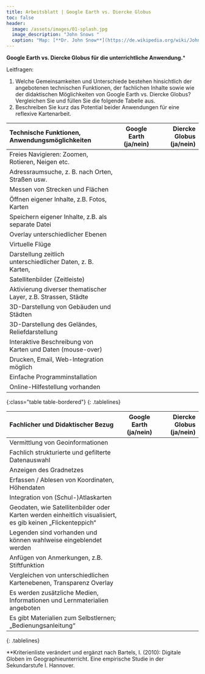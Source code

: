 ```yaml
---
title: Arbeitsblatt | Google Earth vs. Diercke Globus
toc: false
header:
  image: /assets/images/01-splash.jpg
  image_description: "John Snows "
  caption: "Map: [**Dr. John Snow**](https://de.wikipedia.org/wiki/John_Snow_(Mediziner)) [Wellcome Library via wikimedia](https://w.wiki/QtV)"
---
```

**Google Earth vs. Diercke Globus für die unterrichtliche Anwendung.***

Leitfragen:

1. Welche Gemeinsamkeiten und Unterschiede bestehen hinsichtlich der angebotenen technischen Funktionen, der fachlichen Inhalte sowie wie der didaktischen Möglichkeiten von Google Earth vs. Diercke Globus? Vergleichen Sie und füllen Sie die folgende Tabelle aus.
2. Beschreiben Sie kurz das Potential beider Anwendungen für eine reflexive Kartenarbeit.

<style>
.tablelines table, .tablelines td, .tablelines th {
        border: 1px solid black;
        }
</style>

| Technische Funktionen, Anwendungsmöglichkeiten | Google Earth (ja/nein) | Diercke Globus (ja/nein) |
|:--------|:-------:|--------:|
|Freies Navigieren: Zoomen, Rotieren, Neigen etc.| | | 
|Adressraumsuche, z. B. nach Orten, Straßen usw.| | | 
|Messen von Strecken und Flächen| | | 
|Öffnen eigener Inhalte, z.B. Fotos, Karten| | | 
|Speichern eigener Inhalte, z.B. als separate Datei| | | 
|Overlay unterschiedlicher Ebenen| | | 
|Virtuelle Flüge| | | 
|Darstellung zeitlich unterschiedlicher Daten, z. B. Karten,| | | 
|Satellitenbilder (Zeitleiste)| | | 
|Aktivierung diverser thematischer Layer, z.B. Strassen, Städte| | | 
|3D-Darstellung von Gebäuden und Städten| | | 
|3D-Darstellung des Geländes, Reliefdarstellung| | | 
|Interaktive Beschreibung von Karten und Daten (mouse-over)| | | 
|Drucken, Email, Web-Integration möglich| | | 
|Einfache Programminstallation | | | 
|Online-Hilfestellung vorhanden| | |
{:class="table table-bordered"}
{: .tablelines}

| Fachlicher und Didaktischer Bezug | Google Earth (ja/nein) | Diercke Globus (ja/nein) |
|:--------|:-------:|--------:|
|Vermittlung von Geoinformationen| | |
|Fachlich strukturierte und gefilterte Datenauswahl | | |
|Anzeigen des Gradnetzes| | |
|Erfassen / Ablesen von Koordinaten, Höhendaten| | |
|Integration von (Schul-)Atlaskarten| | |
|Geodaten, wie Satellitenbilder oder Karten werden einheitlich visualisiert, es gib keinen „Flickenteppich“| | |
|Legenden sind vorhanden und können wahlweise eingeblendet werden| | |
|Anfügen von Anmerkungen, z.B. Stiftfunktion| | |
|Vergleichen von unterschiedlichen Kartenebenen, Transparenz Overlay| | |
|Es werden zusätzliche Medien, Informationen und Lernmaterialien angeboten| | |
|Es gibt Materialien zum Selbstlernen; „Bedienungsanleitung“| | |
{: .tablelines}

**Kriterienliste verändert und ergänzt nach Bartels, I. (2010): Digitale Globen im Geographieunterricht. Eine empirische Studie in der Sekundarstufe I. Hannover.